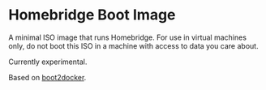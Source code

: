 # Homebridge Boot Image

A minimal ISO image that runs Homebridge. For use in virtual machines only, do not boot this ISO in a machine with access to data you care about.

Currently experimental.

Based on [boot2docker](https://github.com/boot2docker/boot2docker).